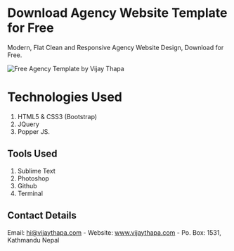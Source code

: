 # Download Agency Website Template for Free
Modern, Flat Clean and Responsive Agency Website Design, Download for Free.

![Free Agency Template by Vijay Thapa](https://2.bp.blogspot.com/-HxbcECPl4sI/W5ITC-GFzjI/AAAAAAAADS8/chO_HtT3qSQyT-3xorpThq_lwiDPmlnlACLcBGAs/s640/retina%2Bemail%2Bheader%2Bagency.jpg)

# Technologies Used
1. HTML5 & CSS3 (Bootstrap)
2. JQuery
3. Popper JS.

## Tools Used
1. Sublime Text
2. Photoshop
3. Github
4. Terminal

## Contact Details
Email: hi@vijaythapa.com - 
Website: www.vijaythapa.com - 
Po. Box: 1531, Kathmandu Nepal
